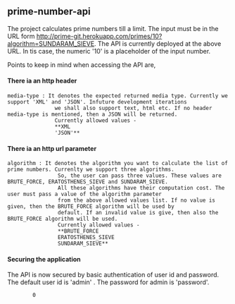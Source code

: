 ## prime-number-api

The project calculates prime numbers till a limit. The input must be in the URL form http://prime-git.herokuapp.com/primes/10?algorithm=SUNDARAM_SIEVE.
The API is currently deployed at the above URL. In tis case, the numeric '10' is a placeholder of the input number.

Points to keep in mind when accessing the API are,

#### There ia an http header
    media-type : It denotes the expected returned media type. Currently we support 'XML' and 'JSON'. Infuture development iterations
                   we shall also support text, html etc. If no header media-type is mentioned, then a JSON will be returned.
                   Currently allowed values - 
                   **XML
                   'JSON'**
                   
#### There ia an http url parameter
    algorithm : It denotes the algorithm you want to calculate the list of prime numbers. Currenlty we support three algorithms. 
                    So, the user can pass three values. These values are BRUTE_FORCE, ERATOSTHENES_SIEVE and SUNDARAM_SIEVE. 
                    All these algorithms have their computation cost. The user must pass a value of the algorithm parameter
                    from the above allowed values list. If no value is given, then the BRUTE_FORCE algorithm will be used by
                    default. If an invalid value is give, then also the BRUTE_FORCE algorithm will be used.
                    Currently allowed values - 
                    **BRUTE_FORCE
                    ERATOSTHENES_SIEVE
                    SUNDARAM_SIEVE**
                    
                    
#### Securing the application 
The API is now secured by basic authentication of user id and password. The default user id is 'admin' . The
password for admin is 'password'.
       


    
                  
          
            0
